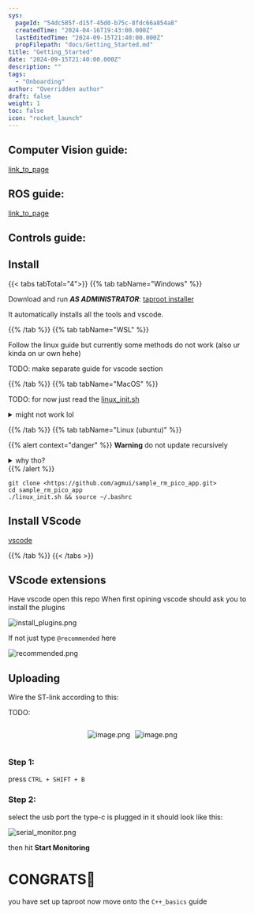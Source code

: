 ```yaml
---
sys:
  pageId: "54dc585f-d15f-45d0-b75c-8fdc66a854a8"
  createdTime: "2024-04-16T19:43:00.000Z"
  lastEditedTime: "2024-09-15T21:40:00.000Z"
  propFilepath: "docs/Getting_Started.md"
title: "Getting_Started"
date: "2024-09-15T21:40:00.000Z"
description: ""
tags:
  - "Onboarding"
author: "Overridden author"
draft: false
weight: 1
toc: false
icon: "rocket_launch"
---
```


## Computer Vision guide:

[link_to_page](86d45bc0-388b-4d26-8848-44f255f73d0e)

## ROS guide:

[link_to_page](3c76c1de-ec8f-46d6-8b0a-294005edc2d5)

## Controls guide:

## Install

{{< tabs tabTotal="4">}}
{{% tab tabName="Windows" %}}

Download and run _**AS ADMINISTRATOR**_: [taproot installer](https://github.com/Thornbots/TeachingFreshies/releases/tag/1.0)

It automatically installs all the tools and vscode.

{{% /tab %}}
{{% tab tabName="WSL" %}}

Follow the linux guide but currently some methods do not work (also ur kinda on ur own hehe)

TODO: make separate guide for vscode section

{{% /tab %}}
{{% tab tabName="MacOS" %}}

TODO: for now just read the [linux_init.sh](https://github.com/agmui/sample_rm_pico_app/blob/main/linux_init.sh)

<details>
<summary>might not work lol</summary>

`brew install libusb pkg-config`

Next install: [vscode](https://code.visualstudio.com/Download)

</details>

{{% /tab %}}
{{% tab tabName="Linux (ubuntu)" %}}

{{% alert context="danger" %}}
**Warning** do not update recursively
<details>
<summary>why tho?</summary>
There are some submodules that may go on for a while (like tinyusb) and I highly
recommend you don't need to get them.
If you want to see what submodules I update just look in `linux_init.sh`
</details>
{{% /alert %}}

```shell
git clone <https://github.com/agmui/sample_rm_pico_app.git>
cd sample_rm_pico_app
./linux_init.sh && source ~/.bashrc
```

## Install VScode

[vscode](https://code.visualstudio.com/Download)

{{% /tab %}}
{{< /tabs >}}

## VScode extensions

Have vscode open this repo
When first opining vscode should ask you to install the plugins

![install_plugins.png](https://prod-files-secure.s3.us-west-2.amazonaws.com/d518164a-d88e-44d1-a4ee-3adb3bd8bce0/89bd30f0-1825-4e77-867b-0a41ce370880/install_plugins.png?X-Amz-Algorithm=AWS4-HMAC-SHA256&X-Amz-Content-Sha256=UNSIGNED-PAYLOAD&X-Amz-Credential=ASIAZI2LB466YMHJGD7O%2F20250415%2Fus-west-2%2Fs3%2Faws4_request&X-Amz-Date=20250415T110724Z&X-Amz-Expires=3600&X-Amz-Security-Token=IQoJb3JpZ2luX2VjEKP%2F%2F%2F%2F%2F%2F%2F%2F%2F%2FwEaCXVzLXdlc3QtMiJHMEUCICdbxbaUZcrkucoJcTyLv272pT6Z3xqdT7j6q9u5FulnAiEAmff0j3YOSRkE7cscEdypsSd%2Bt0VzVnVcDBvSyShdJiYq%2FwMILBAAGgw2Mzc0MjMxODM4MDUiDOwTCi9reO2dMesMJyrcA4OUvnn5jBsEvZhgllS9pd2jy2O%2FxCPnnIw%2FYIpLF0aZh8Kq9WaSCKsD5HB28OgOmSkjUbu2xF5jBTiNon2VfJXWDAsQCjy6i2wabQnZtq9qs8VBUN58CJEK%2BVydCVzGgFPhQ8%2BfVqfQPNqtcmgQV%2FkgTdmfv%2Bmftaqz0aSL3NuLhEzDYdEdyUrl5tVBUfWWo6yZmYk0FVbsl3LI1eORmbqRxvWC0q34TOxeLHu8cuI4jQH%2FAuO33Y%2FwM2PmoXTSFVc2QDjgEGVxoCs0qix%2BYKHDwd%2BeTTcWf0AU2Jru%2BK4yXPdHfzuMzqzogpGJdtKMVSOTsPAeWYFg%2F0JuOj5LbVd2p%2Bx1byHABbBQSWj93CFYVM1wTYyP%2BH6kl4z4jKUlZDoQ44sNQ4U7LnGHlkAhmCQgURXB3yw3VozaBDQ6NzDUvao9zeuu3UV5I3uwi2WdtQR04GHvM%2BhkTGQUS5IDNpzN4RDYolB9AFVqeFPCq05onLVEWDqprEcENn%2B%2BIpD5fGQ%2FYoK2WYzritSM9hKl5nwyvveDB%2B%2Fjv7gfkQazK8KO9LkHsaJ45aOu00ry%2FsdgN2QIqvzlWBCG1EwZpLSUdCs95ZpY%2BHCmsOgBUlU7K7d609XIKoLGGFm2azRGMKXx%2BL8GOqUBl3bkFG%2Bnabki94eU9BnbF5pz3uyQWBbBqLYOOcPwY3aHm6RFezLfZc5xgHCsIWWrruAypfyOYpJPMXu1JH6O%2FdHFtRJg6n62iTtFZvUFeBcSXbj%2FnUxwfPeoy7L%2FU7dD5wfBmqIwbc8a91qnLMIPFmR0PnmkYaKRAvA8f6Y0M56YNEJQIXxVYE0ncUQ6wPIcsa3%2BGfXnCBG7KBg%2BeC8pYPzr7NAr&X-Amz-Signature=af3a6427ce09bd7e4fe5f994ebfee891ade366379652c060d3f6bc7c785e8926&X-Amz-SignedHeaders=host&x-id=GetObject)

If not just type `@recommended` here  

![recommended.png](https://prod-files-secure.s3.us-west-2.amazonaws.com/d518164a-d88e-44d1-a4ee-3adb3bd8bce0/61e661e9-5d85-4dfc-be0d-8d2097a5e793/recommended.png?X-Amz-Algorithm=AWS4-HMAC-SHA256&X-Amz-Content-Sha256=UNSIGNED-PAYLOAD&X-Amz-Credential=ASIAZI2LB466YMHJGD7O%2F20250415%2Fus-west-2%2Fs3%2Faws4_request&X-Amz-Date=20250415T110724Z&X-Amz-Expires=3600&X-Amz-Security-Token=IQoJb3JpZ2luX2VjEKP%2F%2F%2F%2F%2F%2F%2F%2F%2F%2FwEaCXVzLXdlc3QtMiJHMEUCICdbxbaUZcrkucoJcTyLv272pT6Z3xqdT7j6q9u5FulnAiEAmff0j3YOSRkE7cscEdypsSd%2Bt0VzVnVcDBvSyShdJiYq%2FwMILBAAGgw2Mzc0MjMxODM4MDUiDOwTCi9reO2dMesMJyrcA4OUvnn5jBsEvZhgllS9pd2jy2O%2FxCPnnIw%2FYIpLF0aZh8Kq9WaSCKsD5HB28OgOmSkjUbu2xF5jBTiNon2VfJXWDAsQCjy6i2wabQnZtq9qs8VBUN58CJEK%2BVydCVzGgFPhQ8%2BfVqfQPNqtcmgQV%2FkgTdmfv%2Bmftaqz0aSL3NuLhEzDYdEdyUrl5tVBUfWWo6yZmYk0FVbsl3LI1eORmbqRxvWC0q34TOxeLHu8cuI4jQH%2FAuO33Y%2FwM2PmoXTSFVc2QDjgEGVxoCs0qix%2BYKHDwd%2BeTTcWf0AU2Jru%2BK4yXPdHfzuMzqzogpGJdtKMVSOTsPAeWYFg%2F0JuOj5LbVd2p%2Bx1byHABbBQSWj93CFYVM1wTYyP%2BH6kl4z4jKUlZDoQ44sNQ4U7LnGHlkAhmCQgURXB3yw3VozaBDQ6NzDUvao9zeuu3UV5I3uwi2WdtQR04GHvM%2BhkTGQUS5IDNpzN4RDYolB9AFVqeFPCq05onLVEWDqprEcENn%2B%2BIpD5fGQ%2FYoK2WYzritSM9hKl5nwyvveDB%2B%2Fjv7gfkQazK8KO9LkHsaJ45aOu00ry%2FsdgN2QIqvzlWBCG1EwZpLSUdCs95ZpY%2BHCmsOgBUlU7K7d609XIKoLGGFm2azRGMKXx%2BL8GOqUBl3bkFG%2Bnabki94eU9BnbF5pz3uyQWBbBqLYOOcPwY3aHm6RFezLfZc5xgHCsIWWrruAypfyOYpJPMXu1JH6O%2FdHFtRJg6n62iTtFZvUFeBcSXbj%2FnUxwfPeoy7L%2FU7dD5wfBmqIwbc8a91qnLMIPFmR0PnmkYaKRAvA8f6Y0M56YNEJQIXxVYE0ncUQ6wPIcsa3%2BGfXnCBG7KBg%2BeC8pYPzr7NAr&X-Amz-Signature=fd173820e7e4377311b1701dbaaf89602c98d0b330e1d954f153d03356b90274&X-Amz-SignedHeaders=host&x-id=GetObject)

## Uploading

Wire the ST-link according to this:

TODO:

<div style="display: flex;flex-direction: row; column-gap:10px; max-width: 630px;justify-content: center;">
<div>

![image.png](https://prod-files-secure.s3.us-west-2.amazonaws.com/d518164a-d88e-44d1-a4ee-3adb3bd8bce0/210ecb78-1116-4d7b-b9b7-2292f66fa2c2/image.png?X-Amz-Algorithm=AWS4-HMAC-SHA256&X-Amz-Content-Sha256=UNSIGNED-PAYLOAD&X-Amz-Credential=ASIAZI2LB4667OYEKEAH%2F20250415%2Fus-west-2%2Fs3%2Faws4_request&X-Amz-Date=20250415T110729Z&X-Amz-Expires=3600&X-Amz-Security-Token=IQoJb3JpZ2luX2VjEKP%2F%2F%2F%2F%2F%2F%2F%2F%2F%2FwEaCXVzLXdlc3QtMiJHMEUCIEkzfTg3c61lzFIW41pdvebrEP1ajVw51LbJgLXjhue4AiEAuBoL887uFXKb%2FzV%2Fs4vGDkZusNhekzBxOBOCoLm8byQq%2FwMILBAAGgw2Mzc0MjMxODM4MDUiDE3%2FjpQG635l4eLwICrcA6t36ZHX00U%2BGSR4bVQAuf70SC8qENncGl0rAwU1XOKkh78PIpUJmoOn0n59%2BCh18A9s5%2BXHe9NTMdYoQyqSmh3Zwaf8GX3JZlHmW%2Fy5EQusA%2FdQlkkESG%2FBAHLr25QKteUx3jgQ7s5QyWV6YhAtk9B5lVW%2FwqDwUF0sLEKNWkHszsDaFAZXarRi%2FpQcdlBvyMJslkvus4fbXbi7nWpqzqvE9e11XeY15ViOh5hO%2FVQke4%2Ffhjz72KoInmFM00HVdPCmJwqM%2BUQ0tbhAmfaKvQ3zL09m8H%2BRA3FuXS3McOULHkVuXSecMKrBj%2FGpOcHl8ROQ5wjGi4wgRd1wUagojsc6T33MbKp%2BjFNnOfOa4MQyi%2FrCjt7lrTiC0lEVVs4s6MuWLOJl3rG7H92r%2F0FVlyUMcPmHuhW6acwns2iRnbxY%2BCGCg18wR7Tf4hgaRs2R5qStid5kNt2F0%2BWBo2YHAoZtiI9eZ2tbWuFjC%2BIi%2F5ghTudxzN8CkohadS%2BTp6Pkf%2BE6cdHk5XCFYYLGzr%2Bg75bcY9Pc9fIzKQG63%2Fk3cIfi3%2FXFKM4RuZyBF67FbASoc6Rv3cFRI0ejOnPGNmsN9L8zdFI42YereZC2ml9coqVn%2FZHfHk6kPLUrOHMdMMrx%2BL8GOqUB3Dno8G6x9H9JhUo5ZasMY%2BjkTBvDA3WceiyOVbFCUmQ31R16ScTSMh62l%2FQ9XxmdLPQWdzn8fh%2FgMQDtHPjGHNOpy%2BBXsAoGHmsKbITM2AYArcq32O%2Fn2hsTHSZ9Bp2q8OR6qkaPv8%2Bl0HNbeSRtxxJUYF2cuSv9j32uIY0gK0ELsLG9EYAXoJgXNY%2FhUOWSyfkRxDAR4Q4ZDyWbuyit9dSBropG&X-Amz-Signature=9badf4633349cbee7361ec55c04227d6c03e7eefb84212a0901b10546db62ec0&X-Amz-SignedHeaders=host&x-id=GetObject)

</div>
<div>

![image.png](https://prod-files-secure.s3.us-west-2.amazonaws.com/d518164a-d88e-44d1-a4ee-3adb3bd8bce0/33a0fd0f-8ca6-4a86-8e09-26e95ded1fff/image.png?X-Amz-Algorithm=AWS4-HMAC-SHA256&X-Amz-Content-Sha256=UNSIGNED-PAYLOAD&X-Amz-Credential=ASIAZI2LB46673XSSKAU%2F20250415%2Fus-west-2%2Fs3%2Faws4_request&X-Amz-Date=20250415T110729Z&X-Amz-Expires=3600&X-Amz-Security-Token=IQoJb3JpZ2luX2VjEKP%2F%2F%2F%2F%2F%2F%2F%2F%2F%2FwEaCXVzLXdlc3QtMiJHMEUCIGt0gruw682jJZmKo0coyvfFASYu%2BW34e41xwIv71ia3AiEA%2BkvJukYtB2u1hFLiyk8vU5Xx14Q40TGhy15wrxP0Dgoq%2FwMILBAAGgw2Mzc0MjMxODM4MDUiDOLnUEC4w58F1ZH7ZCrcA%2F1dX3mEdsSEbxAVlUuNhw7Wa%2FJVBqRZ9y3CCAxZrepHeyRSKiTjWeRvK2kh%2BmaJpIoYD8NdsZxunCImgwgiqTDQ855ZFCgb6QTvl%2BIDBhDb%2FXrTE8OlYlW4W5BIdiJcTcdw6szzccS9rc%2BXsh6Y8yWZ%2Bc59HbUqS%2F8T0tpKaIY5WnIWf43yG8RTdwSPBpf908tGsI5O3EFduUeCEAPnhNttgxjNk6Gd0xPiD0u5mk3lD69EDUwwndoVbvi5ffpNE2H6nWhYlAhh63z%2FgsYgeKtE6yAm6Z2XhQtdPwwGugjRzBEh5U%2F%2FVgCjVykgwSvmhlaHKbYZZMYhNNGkbYqqDEF7nUYE7bSXgOcMuPm9Wl%2BvIka3jEXjGKX6EgeFL%2BZKyyrq7bFheiSdZME1MxKPH%2FULyWlDNUTa1dW3lIXFt195%2FM3ntbgZwIS%2FHhlqQRroxUCb1IGES%2BCIfhyx4cgmMxsZ3I%2BWoew6YWTsSZFRCcYEIIwudasSXJQnIagp5K6imGqtJ1Qc1uE%2BMLg3XVSDtkBz7jvlp2lJ1pXwzkFT49VF5G6DLeH2XzslnS9iDW8uBPPd%2FqlGDZCcqbpmB8SVHUZbC1PejYc%2B540%2Fxzvg7mcpuhwYLddmhhQ8cg2kMNPx%2BL8GOqUB3Wr8%2FDMfQBDatn7GjoYSubwseBBUN5VRgYo%2BHvVUFyOtK1tU114RGpCWnbwFsYmiE866VjCB%2B3peB9cIxG1t22SU3D4eLy4SatnO1I3LWA%2Bcho1i1kJ5By2y5UZ1RCXZYyvr3xdJri7WmX9QbquNRqbrpj3%2Bs96iUX86tw9%2BHaYdTUpHHz5xDWAKMOkE%2BDAJ6VnlMmkh9%2FEqONjZul2XoG%2FGbC2m&X-Amz-Signature=bb5517b264e80e64e72cbfb74b39fd0571e6acc10c4ea674f85e5e3842a10264&X-Amz-SignedHeaders=host&x-id=GetObject)

</div>
</div>

### Step 1:

press `CTRL + SHIFT + B`

### Step 2:

select the usb port the type-c is plugged in it should look like this:

![serial_monitor.png](https://prod-files-secure.s3.us-west-2.amazonaws.com/d518164a-d88e-44d1-a4ee-3adb3bd8bce0/f03f4774-05d4-4393-b6a0-d5efb6d315ab/serial_monitor.png?X-Amz-Algorithm=AWS4-HMAC-SHA256&X-Amz-Content-Sha256=UNSIGNED-PAYLOAD&X-Amz-Credential=ASIAZI2LB466YMHJGD7O%2F20250415%2Fus-west-2%2Fs3%2Faws4_request&X-Amz-Date=20250415T110724Z&X-Amz-Expires=3600&X-Amz-Security-Token=IQoJb3JpZ2luX2VjEKP%2F%2F%2F%2F%2F%2F%2F%2F%2F%2FwEaCXVzLXdlc3QtMiJHMEUCICdbxbaUZcrkucoJcTyLv272pT6Z3xqdT7j6q9u5FulnAiEAmff0j3YOSRkE7cscEdypsSd%2Bt0VzVnVcDBvSyShdJiYq%2FwMILBAAGgw2Mzc0MjMxODM4MDUiDOwTCi9reO2dMesMJyrcA4OUvnn5jBsEvZhgllS9pd2jy2O%2FxCPnnIw%2FYIpLF0aZh8Kq9WaSCKsD5HB28OgOmSkjUbu2xF5jBTiNon2VfJXWDAsQCjy6i2wabQnZtq9qs8VBUN58CJEK%2BVydCVzGgFPhQ8%2BfVqfQPNqtcmgQV%2FkgTdmfv%2Bmftaqz0aSL3NuLhEzDYdEdyUrl5tVBUfWWo6yZmYk0FVbsl3LI1eORmbqRxvWC0q34TOxeLHu8cuI4jQH%2FAuO33Y%2FwM2PmoXTSFVc2QDjgEGVxoCs0qix%2BYKHDwd%2BeTTcWf0AU2Jru%2BK4yXPdHfzuMzqzogpGJdtKMVSOTsPAeWYFg%2F0JuOj5LbVd2p%2Bx1byHABbBQSWj93CFYVM1wTYyP%2BH6kl4z4jKUlZDoQ44sNQ4U7LnGHlkAhmCQgURXB3yw3VozaBDQ6NzDUvao9zeuu3UV5I3uwi2WdtQR04GHvM%2BhkTGQUS5IDNpzN4RDYolB9AFVqeFPCq05onLVEWDqprEcENn%2B%2BIpD5fGQ%2FYoK2WYzritSM9hKl5nwyvveDB%2B%2Fjv7gfkQazK8KO9LkHsaJ45aOu00ry%2FsdgN2QIqvzlWBCG1EwZpLSUdCs95ZpY%2BHCmsOgBUlU7K7d609XIKoLGGFm2azRGMKXx%2BL8GOqUBl3bkFG%2Bnabki94eU9BnbF5pz3uyQWBbBqLYOOcPwY3aHm6RFezLfZc5xgHCsIWWrruAypfyOYpJPMXu1JH6O%2FdHFtRJg6n62iTtFZvUFeBcSXbj%2FnUxwfPeoy7L%2FU7dD5wfBmqIwbc8a91qnLMIPFmR0PnmkYaKRAvA8f6Y0M56YNEJQIXxVYE0ncUQ6wPIcsa3%2BGfXnCBG7KBg%2BeC8pYPzr7NAr&X-Amz-Signature=f0431269a4a5e2c7ba97c6b136091b4c825c7500d6f6e6b2845e19a7258cf007&X-Amz-SignedHeaders=host&x-id=GetObject)

then hit **Start Monitoring**

# CONGRATS🎉

you have set up taproot now move onto the `C++_basics` guide
